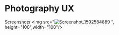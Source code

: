 # Photography UX

Screenshots
<img src="![Screenshot_1592584889](https://user-images.githubusercontent.com/60258980/103462296-044aea00-4d46-11eb-9acb-50b90a2dc65c.png)
", height="100",width="100"/>
